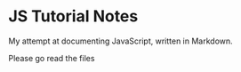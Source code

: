 # JS Tutorial Notes

My attempt at documenting JavaScript, written in Markdown.

Please go read the files
